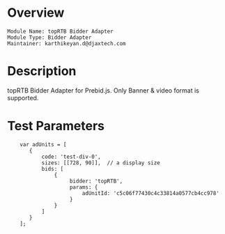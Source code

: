 # Overview

```
Module Name: topRTB Bidder Adapter
Module Type: Bidder Adapter
Maintainer: karthikeyan.d@djaxtech.com
```

# Description

topRTB Bidder Adapter for Prebid.js. 
Only Banner & video format is supported.

# Test Parameters
```
    var adUnits = [
       {
           code: 'test-div-0',
           sizes: [[728, 90]],  // a display size
           bids: [
               {
                    bidder: 'topRTB',
                    params: {
                        adUnitId: 'c5c06f77430c4c33814a0577cb4cc978'
                    }
               }
           ]
       }
    ];
```
